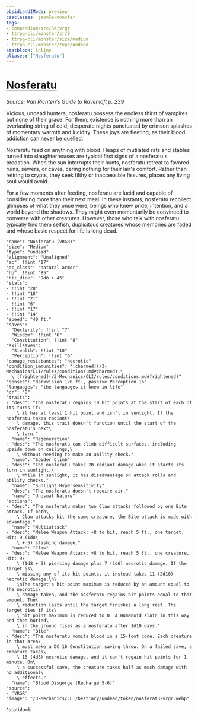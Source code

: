 ```yaml
---
obsidianUIMode: preview
cssclasses: json5e-monster
tags:
- compendium/src/5e/vrgr
- ttrpg-cli/monster/cr/8
- ttrpg-cli/monster/size/medium
- ttrpg-cli/monster/type/undead
statblock: inline
aliases: ["Nosferatu"]
---
```

# [Nosferatu](3-Mechanics\CLI\bestiary\undead/nosferatu-vrgr.md)
*Source: Van Richten's Guide to Ravenloft p. 239*  

Vicious, undead hunters, nosferatu possess the endless thirst of vampires but none of their grace. For them, existence is nothing more than an everlasting string of cold, desperate nights punctuated by crimson splashes of momentary warmth and lucidity. These joys are fleeting, as their blood addiction can never be quelled.

Nosferatu feed on anything with blood. Heaps of mutilated rats and stables turned into slaughterhouses are typical first signs of a nosferatu's predation. When the sun interrupts their hunts, nosferatu retreat to favored ruins, sewers, or caves, caring nothing for their lair's comfort. Rather than retiring to crypts, they seek filthy or inaccessible fissures, places any living soul would avoid.

For a few moments after feeding, nosferatu are lucid and capable of considering more than their next meal. In these instants, nosferatu recollect glimpses of what they once were, beings who knew pride, intention, and a world beyond the shadows. They might even momentarily be convinced to converse with other creatures. However, those who talk with nosferatu typically find them selfish, duplicitous creatures whose memories are faded and whose basic respect for life is long dead.

```statblock
"name": "Nosferatu (VRGR)"
"size": "Medium"
"type": "undead"
"alignment": "Unaligned"
"ac": !!int "17"
"ac_class": "natural armor"
"hp": !!int "85"
"hit_dice": "9d8 + 45"
"stats":
- !!int "20"
- !!int "18"
- !!int "21"
- !!int "6"
- !!int "17"
- !!int "14"
"speed": "40 ft."
"saves":
  "Dexterity": !!int "7"
  "Wisdom": !!int "6"
  "Constitution": !!int "8"
"skillsaves":
  "Stealth": !!int "10"
  "Perception": !!int "6"
"damage_resistances": "necrotic"
"condition_immunities": "[charmed](/3-Mechanics/CLI/rules/conditions.md#charmed),\
  \ [frightened](/3-Mechanics/CLI/rules/conditions.md#frightened)"
"senses": "darkvision 120 ft., passive Perception 16"
"languages": "the languages it knew in life"
"cr": "8"
"traits":
- "desc": "The nosferatu regains 10 hit points at the start of each of its turns if\
    \ it has at least 1 hit point and isn't in sunlight. If the nosferatu takes radiant\
    \ damage, this trait doesn't function until the start of the nosferatu's next\
    \ turn."
  "name": "Regeneration"
- "desc": "The nosferatu can climb difficult surfaces, including upside down on ceilings,\
    \ without needing to make an ability check."
  "name": "Spider Climb"
- "desc": "The nosferatu takes 20 radiant damage when it starts its turn in sunlight.\
    \ While in sunlight, it has disadvantage on attack rolls and ability checks."
  "name": "Sunlight Hypersensitivity"
- "desc": "The nosferatu doesn't require air."
  "name": "Unusual Nature"
"actions":
- "desc": "The nosferatu makes two Claw attacks followed by one Bite attack. If both\
    \ Claw attacks hit the same creature, the Bite attack is made with advantage."
  "name": "Multiattack"
- "desc": "Melee Weapon Attack: +8 to hit, reach 5 ft., one target. Hit: 9 (1d8\
    \ + 5) slashing damage."
  "name": "Claw"
- "desc": "Melee Weapon Attack: +8 to hit, reach 5 ft., one creature. Hit: 9\
    \ (1d8 + 5) piercing damage plus 7 (2d6) necrotic damage. If the target is\
    \ missing any of its hit points, it instead takes 11 (2d10) necrotic damage.\n\
    \nThe target's hit point maximum is reduced by an amount equal to the necrotic\
    \ damage taken, and the nosferatu regains hit points equal to that amount. The\
    \ reduction lasts until the target finishes a long rest. The target dies if its\
    \ hit point maximum is reduced to 0. A Humanoid slain in this way and then buried\
    \ in the ground rises as a nosferatu after 1d10 days."
  "name": "Bite"
- "desc": "The nosferatu vomits blood in a 15-foot cone. Each creature in that area\
    \ must make a DC 16 Constitution saving throw. On a failed save, a creature takes\
    \ 18 (4d8) necrotic damage, and it can't regain hit points for 1 minute. On\
    \ a successful save, the creature takes half as much damage with no additional\
    \ effects."
  "name": "Blood Disgorge (Recharge 5-6)"
"source":
- "VRGR"
"image": "/3-Mechanics/CLI/bestiary/undead/token/nosferatu-vrgr.webp"
```
^statblock